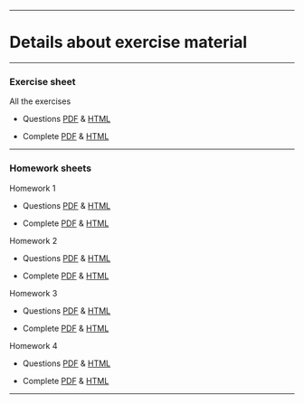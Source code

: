 <!-- -------------------------------------------------------------------------------- -->

<!-- Copyright 2024 Georgios Karagiannis -->

<!-- georgios.karagiannis@durham.ac.uk -->
<!-- Associate Professor -->
<!-- Department of Mathematical Sciences, Durham University, Durham,  UK  -->

<!-- This file is part of Machine_Learning_and_Neural_Networks_III_Epiphany_2024 -->
<!-- which is the material of the course -->
<!-- MATH3431 Machine Learning and Neural Networks III -->
<!-- Epiphany term -->
<!-- taught by Georgios P. Katagiannis in the Department of Mathematical Sciences   -->
<!-- in the University of Durham  in Epiphany term in 2023 -->

<!-- Machine_Learning_and_Neural_Networks_III_Epiphany_2024 is free software: -->
<!-- you can redistribute it and/or modify it-->
<!-- under the terms of the GNU General Public License as published by -->
<!-- the Free Software Foundation version 3 of the License. -->

<!-- Machine_Learning_and_Neural_Networks_III_Epiphany_2024 is distributed ->
<!-- in the hope that it will be useful, -->
<!-- but WITHOUT ANY WARRANTY; without even the implied warranty of -->
<!-- MERCHANTABILITY or FITNESS FOR A PARTICULAR PURPOSE.  See the -->
<!-- GNU General Public License for more details. -->

<!-- You should have received a copy of the GNU General Public License -->
<!-- along with Machine_Learning_and_Neural_Networks_III_Epiphany_2024 -->
<!-- If not, see <http://www.gnu.org/licenses/>. -->

<!-- -------------------------------------------------------------------------------- -->

------------------------------------------------------------------------

# Details about exercise material 

------------------------------------------------------------------------

### Exercise sheet

All the exercises  

+ Questions [PDF](https://github.com/georgios-stats/Machine_Learning_and_Neural_Networks_III_Epiphany_2024/blob/main/Exercises/Exercise_sheet_questions.pdf) & [HTML](https://htmlpreview.github.io/?https://github.com/georgios-stats/Machine_Learning_and_Neural_Networks_III_Epiphany_2024/blob/main/Exercises/Exercise_sheet_questions_xhtml/Exercise_sheet_questions.xhtml)  

+ Complete [PDF](https://github.com/georgios-stats/Machine_Learning_and_Neural_Networks_III_Epiphany_2024/blob/main/Exercises/Exercise_sheet_complete.pdf) & [HTML](https://htmlpreview.github.io/?https://github.com/georgios-stats/Machine_Learning_and_Neural_Networks_III_Epiphany_2024/blob/main/Exercises/Exercise_sheet_complete_xhtml/Exercise_sheet_complete.xhtml)  


------------------------------------------------------------------------


### Homework sheets


Homework 1  

+ Questions [PDF](https://github.com/georgios-stats/Machine_Learning_and_Neural_Networks_III_Epiphany_2024/blob/main/Exercises/Homework_1_questions.pdf) & [HTML](https://htmlpreview.github.io/?https://github.com/georgios-stats/Machine_Learning_and_Neural_Networks_III_Epiphany_2024/blob/main/Exercises/Homework_1_questions_xhtml/Homework_1_questions_xhtml)  

+ Complete [PDF](https://github.com/georgios-stats/Machine_Learning_and_Neural_Networks_III_Epiphany_2024/blob/main/Exercises/Homework_1_complete.pdf) & [HTML](https://htmlpreview.github.io/?https://github.com/georgios-stats/Machine_Learning_and_Neural_Networks_III_Epiphany_2024/blob/main/Exercises/Homework_1_complete_xhtml/Homework_1_complete.xhtml)   



Homework 2  

+ Questions [PDF](https://github.com/georgios-stats/Machine_Learning_and_Neural_Networks_III_Epiphany_2024/blob/main/Exercises/Homework_2_questions.pdf) & [HTML](https://htmlpreview.github.io/?https://github.com/georgios-stats/Machine_Learning_and_Neural_Networks_III_Epiphany_2024/blob/main/Exercises/Homework_2_questions_xhtml/Homework_2_questions_xhtml)  

+ Complete [PDF](https://github.com/georgios-stats/Machine_Learning_and_Neural_Networks_III_Epiphany_2024/blob/main/Exercises/Homework_2_complete.pdf) & [HTML](https://htmlpreview.github.io/?https://github.com/georgios-stats/Machine_Learning_and_Neural_Networks_III_Epiphany_2024/blob/main/Exercises/Homework_2_complete_xhtml/Homework_2_complete.xhtml)  


Homework 3  

+ Questions [PDF](https://github.com/georgios-stats/Machine_Learning_and_Neural_Networks_III_Epiphany_2024/blob/main/Exercises/Homework_3_questions.pdf) & [HTML](https://htmlpreview.github.io/?https://github.com/georgios-stats/Machine_Learning_and_Neural_Networks_III_Epiphany_2024/blob/main/Exercises/Homework_3_questions_xhtml/Homework_3_questions_xhtml)  

+ Complete [PDF](https://github.com/georgios-stats/Machine_Learning_and_Neural_Networks_III_Epiphany_2024/blob/main/Exercises/Homework_3_complete.pdf) & [HTML](https://htmlpreview.github.io/?https://github.com/georgios-stats/Machine_Learning_and_Neural_Networks_III_Epiphany_2024/blob/main/Exercises/Homework_3_complete_xhtml/Homework_3_complete.xhtml)  


Homework 4  

+ Questions [PDF](https://github.com/georgios-stats/Machine_Learning_and_Neural_Networks_III_Epiphany_2024/blob/main/Exercises/Homework_4_questions.pdf) & [HTML](https://htmlpreview.github.io/?https://github.com/georgios-stats/Machine_Learning_and_Neural_Networks_III_Epiphany_2024/blob/main/Exercises/Homework_4_questions_xhtml/Homework_3_questions_xhtml)  

+ Complete [PDF](https://github.com/georgios-stats/Machine_Learning_and_Neural_Networks_III_Epiphany_2024/blob/main/Exercises/Homework_4_complete.pdf) & [HTML](https://htmlpreview.github.io/?https://github.com/georgios-stats/Machine_Learning_and_Neural_Networks_III_Epiphany_2024/blob/main/Exercises/Homework_4_complete_xhtml/Homework_4_complete.xhtml)  

<!--
### Mock computer based test  

+ Questions [HTML](https://blackboard.durham.ac.uk/ultra/courses/_44662_1/outline/assessment/test/_1381253_1?courseId=_44662_1&gradeitemView=details)  

+ Complete [HTML](https://htmlpreview.github.io/?https://github.com/georgios-stats/Machine_Learning_and_Neural_Networks_III_Epiphany_2024/blob/main/Exercises/Homework_4_complete.nb.html)  
-->

------------------------------------------------------------------------

